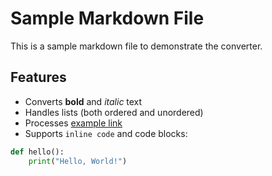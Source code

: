 # Sample Markdown File

This is a sample markdown file to demonstrate the converter.

## Features

- Converts **bold** and *italic* text
- Handles lists (both ordered and unordered)
- Processes [example link](https://example.com)  
- Supports `inline code` and code blocks:

```python
def hello():
    print("Hello, World!")
```  